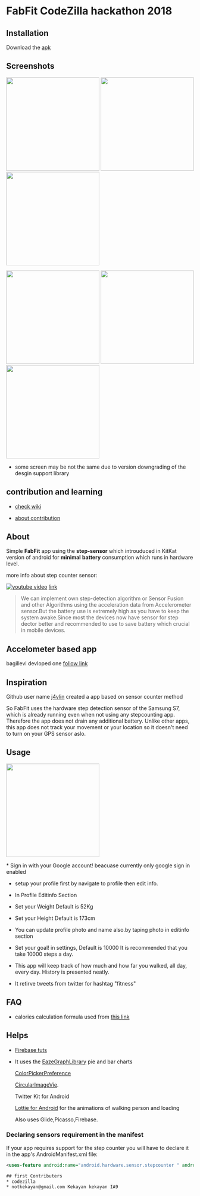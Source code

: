 # FabFit CodeZilla hackathon 2018

## Installation

Download the [apk](https://github.com/codezilla2018/FabFit/blob/master/demo%20apk/app.apk) 
## Screenshots
<p float="left">
  <img src="https://github.com/kekayan/FabFit/raw/master/screenshots/steps.png" width="250" />
  <img src="https://github.com/kekayan/FabFit/raw/master/screenshots/tweets.png" width="250" /> 
  <img src="https://github.com/kekayan/FabFit/raw/master/screenshots/histroy.png" width="250" />
</p>
<p float="left">
  <img src="https://github.com/kekayan/FabFit/raw/master/screenshots/editprofile.png" width="250" />
  <img src="https://github.com/kekayan/FabFit/raw/master/screenshots/profile.png" width="250" /> 
  <img src="https://github.com/kekayan/FabFit/raw/master/screenshots/settings.png" width="250" />
</p>

* some screen may be not the same due to version downgrading of the desgin support library

## contribution and learning
* [check wiki](https://github.com/codezilla2018/FabFit/wiki)

* [about contribution](https://github.com/codezilla2018/FabFit/blob/master/CONTRIBUTING.md)

## About 
Simple 	**FabFit** app using the 	**step-sensor**  which introuduced in KitKat version of android for 	**minimal** **battery** consumption which runs in hardware level.

more info about step counter sensor: 

[![youtube video](https://img.youtube.com/vi/yv9jskPvLUc/mqdefault.jpg)](http://www.youtube.com/watch?v=yv9jskPvLUc)
[link](https://www.youtube.com/watch?v=yv9jskPvLUc)
>We can implement  own step-detection algorithm or  Sensor Fusion and other Algorithms using the acceleration data from Accelerometer sensor.But the battery use is extremely high as you have to keep the system awake.Since most the devices now have sensor for step dector better and recommended to use to save battery which crucial in mobile devices.
## Accelometer based app
bagillevi devloped one [follow link](https://github.com/bagilevi/android-pedometer)

## Inspiration
Github user name [j4vlin](https://github.com/j4velin) created a app based on sensor counter method

So FabFit uses the hardware step detection sensor of the Samsung S7, which is already running even when not using any stepcounting app. Therefore the app does not drain any additional battery. Unlike other apps, this app does not track your movement or your location so it doesn't need to turn on your GPS sensor aslo.

## Usage

<p><img src="https://github.com/kekayan/FabFit/raw/master/screenshots/login.png" width="250" /></p>
  * Sign in with your Google account!
     beacuase currently only google sign in enabled

* setup your profile first by navigate to profile then edit info.
* In Profile Editinfo Section
 * Set your Weight Default is 52Kg

 * Set your Height Default is 173cm
 * You can update profile photo and name also.by taping photo in editinfo section

* Set your goal! in settings, Default is 10000 It is recommended that you take 10000 steps a day.

* This app will keep track of how much and how far you walked, all day, every day. History is presented neatly.
* It retirve tweets from twitter for hashtag "fitness"

## FAQ
* calories calculation formula used from [this link](https://fitness.stackexchange.com/a/25500)

## Helps
* [Firebase tuts](https://www.firebase.com/docs/android/guide/saving-data.html)

* It uses the 
   [EazeGraphLibrary](https://github.com/blackfizz/EazeGraph)  pie and bar charts

   [ColorPickerPreference](https://github.com/attenzione/android-ColorPickerPreference)

   [CircularImageVie](https://github.com/lopspower/CircularImageView).

   Twitter Kit for Android 

   [Lottie for Android](https://github.com/airbnb/lottie-android) for the animations of walking person and loading 

   Also uses Glide,Picasso,Firebase.


### Declaring sensors requirement in the manifest
If your app requires support for the step counter you will have to declare it in the app's AndroidManifest.xml file:
```xml
<uses-feature android:name="android.hardware.sensor.stepcounter " android:required="true"/>

## first Contributers
* codezilla 
* notkekayan@gmail.com Kekayan kekayan IA9 

